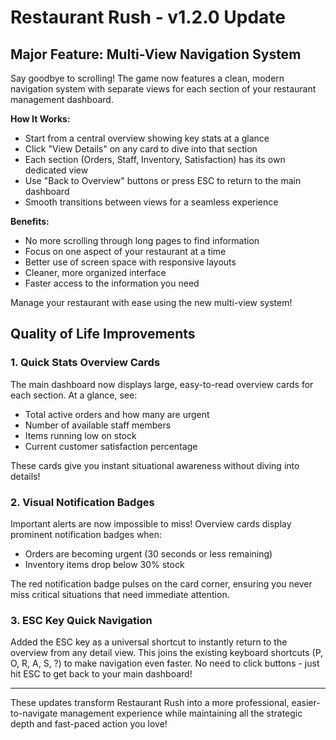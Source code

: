 # Restaurant Rush - v1.2.0 Update

## Major Feature: Multi-View Navigation System

Say goodbye to scrolling! The game now features a clean, modern navigation system with separate views for each section of your restaurant management dashboard.

**How It Works:**
- Start from a central overview showing key stats at a glance
- Click "View Details" on any card to dive into that section
- Each section (Orders, Staff, Inventory, Satisfaction) has its own dedicated view
- Use "Back to Overview" buttons or press ESC to return to the main dashboard
- Smooth transitions between views for a seamless experience

**Benefits:**
- No more scrolling through long pages to find information
- Focus on one aspect of your restaurant at a time
- Better use of screen space with responsive layouts
- Cleaner, more organized interface
- Faster access to the information you need

Manage your restaurant with ease using the new multi-view system!

## Quality of Life Improvements

### 1. Quick Stats Overview Cards
The main dashboard now displays large, easy-to-read overview cards for each section. At a glance, see:
- Total active orders and how many are urgent
- Number of available staff members
- Items running low on stock
- Current customer satisfaction percentage

These cards give you instant situational awareness without diving into details!

### 2. Visual Notification Badges
Important alerts are now impossible to miss! Overview cards display prominent notification badges when:
- Orders are becoming urgent (30 seconds or less remaining)
- Inventory items drop below 30% stock

The red notification badge pulses on the card corner, ensuring you never miss critical situations that need immediate attention.

### 3. ESC Key Quick Navigation
Added the ESC key as a universal shortcut to instantly return to the overview from any detail view. This joins the existing keyboard shortcuts (P, O, R, A, S, ?) to make navigation even faster. No need to click buttons - just hit ESC to get back to your main dashboard!

---

These updates transform Restaurant Rush into a more professional, easier-to-navigate management experience while maintaining all the strategic depth and fast-paced action you love!

